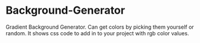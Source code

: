 # Background-Generator
Gradient Background Generator.
Can get colors by picking them yourself or random.
It shows css code to add in to your project with rgb color values.
